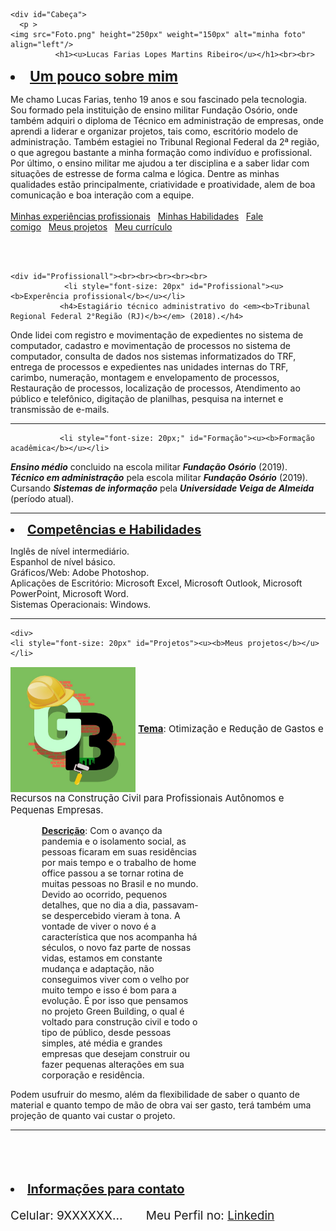 <!DOCTYPE html>
<html lang="pt-br">

  <head>
    <title>portifólio</title>
    <meta charset="utf-8">
      
      
  </head>
  
  <body>
 
 
    <div id="Cabeça">                                       
      <p >
    <img src="Foto.png" height="250px" weight="150px" alt="minha foto" align="left"/>
              <h1><u>Lucas Farias Lopes Martins Ribeiro</u></h1><br><br>
<div class="Sobre">
          <p><li style="font-size: 23px"><b><u>Um pouco sobre mim</u></b></li></p>
      <P>Me chamo Lucas Farias, tenho 19 anos e sou fascinado pela tecnologia.<br>
        Sou formado pela instituição de ensino militar Fundação Osório, onde também adquiri o diploma de Técnico em administração de empresas, onde aprendi a liderar e organizar projetos, tais como, escritório modelo de administração. Também estagiei no Tribunal Regional Federal da 2ª região, o que agregou bastante a minha formação como indivíduo e profissional. Por último, o ensino militar me ajudou a ter disciplina e a saber lidar com situações de estresse de forma calma e lógica. 
Dentre as minhas qualidades estão principalmente, criatividade e proatividade, alem de boa comunicação e boa interação com a equipe.<br><br>
<a href="#Profissional">Minhas experiências profissionais</a>&nbsp;&nbsp;&nbsp;<a href="#Habilidades">Minhas Habilidades</a>&nbsp;&nbsp;&nbsp;<a href="#contato">Fale comigo</a>&nbsp;&nbsp;&nbsp;<a href="#Projetos">Meus projetos</a>&nbsp;&nbsp;&nbsp;<a href="https://lucasfarias07.github.io/Curriculo/">Meu currículo</a>
    </P>
</div>
         </p>  <br><br>
      </div> 
     
             
    <div id="Profissionall"><br><br><br><br><br>
                <li style="font-size: 20px" id="Profissional"><u><b>Experência profissional</b></u></li>
               <h4>Estagiário técnico administrativo do <em><b>Tribunal Regional Federal 2°Região (RJ)</b></em> (2018).</h4>
<p>
                 Onde lidei com registro e movimentação de expedientes no sistema de computador, cadastro e movimentação de processos no sistema de computador, consulta de dados nos sistemas informatizados do TRF, entrega de processos e expedientes nas unidades internas do TRF, carimbo, numeração, montagem e envelopamento de processos, Restauração de processos, localização de processos, Atendimento ao público e telefônico, digitação de planilhas, pesquisa na internet e transmissão de e-mails.
</p>
    </div>
               <hr>
              
               <li style="font-size: 20px;" id="Formação"><u><b>Formação acadêmica</b></u></li>
 <p id="Formaçãoo">
                <em><b>Ensino médio</b></em> concluido na escola militar <em><b>Fundação Osório</b></em> (2019).<br>
                <em><b>Técnico em administração</b></em> pela escola militar <em><b>Fundação Osório</b></em> (2019).<br>
                Cursando <em><b>Sistemas de informação</b></em> pela <em><b>Universidade Veiga de Almeida</b></em> (período atual).<br>
</p>
    <hr>
    <div id="Habilidadess">
    <div id="Habilidades">
                <li style="font-size: 20px" id="Habilidades"><u><b>Competências e Habilidades</b></u></li>   
<p>
                 Inglês de nível intermediário.<br>
                 Espanhol de nível básico.<br>
                 Gráficos/Web: Adobe Photoshop.<br>
                 Aplicações de Escritório: Microsoft Excel, Microsoft Outlook, Microsoft PowerPoint, Microsoft Word.<br>
                 Sistemas Operacionais: Windows.<br>
</p>
        </div>
        </div>
    <hr>
    
    
    <div>
    <li style="font-size: 20px" id="Projetos"><u><b>Meus projetos</b></u></li>   
<p style="font-size: 15px">
        <img src="green.jpg" width="200px" alt="logo" align="center"/>
    <u><b>Tema</b></u>:
Otimização e Redução de Gastos e Recursos na Construção Civil para Profissionais Autônomos e Pequenas Empresas.
    <p style="margin-left: 50px; margin-right: 40%"><u><b>Descrição</b></u>: Com o avanço da pandemia e o isolamento social, as pessoas ficaram em suas residências por mais tempo e o trabalho de home office passou a se tornar rotina de muitas pessoas no Brasil e no mundo.
    Devido ao ocorrido, pequenos detalhes, que no dia a dia, passavam-se despercebido vieram à tona.
A vontade de viver o novo é a característica que nos acompanha há séculos, o novo faz parte de nossas vidas, estamos em constante mudança e adaptação, não conseguimos viver com o velho por muito tempo e isso é bom para a evolução.
É por isso que pensamos no projeto Green Building, o qual é voltado para construção civil e todo o tipo de público, desde pessoas simples, até média e grandes empresas que desejam construir ou fazer pequenas alterações em sua corporação e residência.

Podem usufruir do mesmo, além da flexibilidade de saber o quanto de material e quanto tempo de mão de obra vai ser gasto, terá também uma projeção de quanto vai custar o projeto.
        </p>
</p>
    </div>
<hr><br><br><br><br>
    <div class="Contatoo">
               <li style="font-size: 20px" id="contato"><u><b>Informações para contato</b></u></li> 
        <p style="font-size: 19px">             Celular: 9XXXXXX... &nbsp;&nbsp;&nbsp;&nbsp;&nbsp;&nbsp;Meu Perfil no:  <a href="https://www.linkedin.com/in/lucas-farias-099a4b1b2/" >Linkedin</a>
      
      
</p>
 </div>     
      
  </body>
</html>
